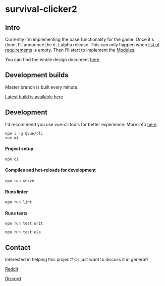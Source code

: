 # survival-clicker2

## Intro

Currently I'm implementing the base functionality for the game. Once it's done, I'll announce the `0.1` alpha release. This can only happen when [list of requirements](docs/requirements-for-alpha.md) is empty. Then I'll start to implement the [Modules](docs/Design-Document/Modules-c911879c-ec8c-4106-86d0-a8b9468d5bb8.md).

You can find the whole design document [here](docs/Design-Document/Design-Document-e000f04c-b05b-4dfc-83b0-3770f478d276.md).

## Development builds

Master branch is built every minute.

[Latest build is available here](https://dev.sc2.7777.lt)

## Development

I'd recommend you use vue-cli tools for better experience. More info [here](https://cli.vuejs.org/guide/#cli).

```
npm i -g @vue/cli
vue ui
```

#### Project setup
```
npm ci
```

#### Compiles and hot-reloads for development
```
npm run serve
```

#### Runs linter
```
npm run lint
```

#### Runs tests
```
npm run test:unit

npm run test:e2e
```

## Contact
Interested in helping this project? Or just want to discuss it in general?

[Reddit](https://www.reddit.com/user/mantas6)

[Discord](https://discord.gg/DMXvm7W)
